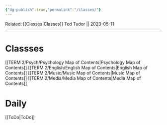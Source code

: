 ```yaml
---
{"dg-publish":true,"permalink":"/classes/"}
---
```


Related:
[[Classes\|Classes]]
Ted Tudor || 2023-05-11
***
# Classses
[[TERM 2/Psych/Psychology Map of Contents\|Psychology Map of Contents]]
[[TERM 2/English/English Map of Contents\|English Map of Contents]]
[[TERM 2/Music/Music Map of Contents\|Music Map of Contents]]
[[TERM 2/Media/Media Map of Contents\|Media Map of Contents]]

# Daily 
[[ToDo\|ToDo]]


